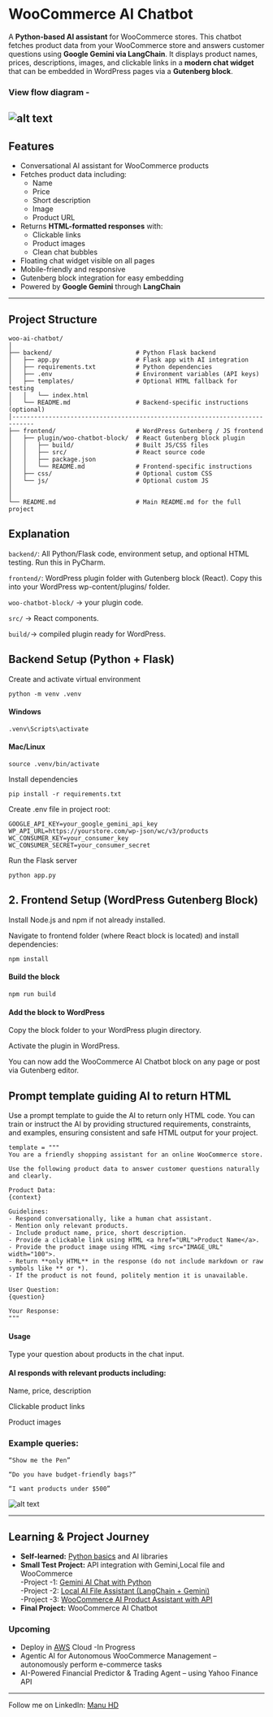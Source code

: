 # WooCommerce AI Chatbot

A **Python-based AI assistant** for WooCommerce stores. This chatbot fetches product data from your WooCommerce store and answers customer questions using **Google Gemini via LangChain**. It displays product names, prices, descriptions, images, and clickable links in a **modern chat widget** that can be embedded in WordPress pages via a **Gutenberg block**.

### View flow diagram - 
![alt text](https://github.com/Manuhd/Generative-AI-Learning-Roadmap/blob/main/projects/woocommercechatbot/woochatbot.drawio%20(1).png)
---

## Features

- Conversational AI assistant for WooCommerce products
- Fetches product data including:
  - Name
  - Price
  - Short description
  - Image
  - Product URL
- Returns **HTML-formatted responses** with:
  - Clickable links
  - Product images
  - Clean chat bubbles
- Floating chat widget visible on all pages
- Mobile-friendly and responsive
- Gutenberg block integration for easy embedding
- Powered by **Google Gemini** through **LangChain**

---

## Project Structure
```
woo-ai-chatbot/
│
├── backend/                       # Python Flask backend
│   ├── app.py                     # Flask app with AI integration
│   ├── requirements.txt           # Python dependencies
│   ├── .env                       # Environment variables (API keys)
│   ├── templates/                 # Optional HTML fallback for testing
│   │   └── index.html
│   └── README.md                  # Backend-specific instructions (optional)
│----------------------------------------------------------------------------
├── frontend/                      # WordPress Gutenberg / JS frontend
│   ├── plugin/woo-chatbot-block/  # React Gutenberg block plugin
│   │   ├── build/                 # Built JS/CSS files
│   │   ├── src/                   # React source code
│   │   ├── package.json
│   │   └── README.md              # Frontend-specific instructions
│   ├── css/                       # Optional custom CSS
│   └── js/                        # Optional custom JS
│
│
└── README.md                      # Main README.md for the full project
```
## Explanation

`backend/`: All Python/Flask code, environment setup, and optional HTML testing. Run this in PyCharm.

`frontend/`: WordPress plugin folder with Gutenberg block (React). Copy this into your WordPress wp-content/plugins/ folder.

`woo-chatbot-block/` → your plugin code.

`src/` → React components.

`build/`→ compiled plugin ready for WordPress.

## Backend Setup (Python + Flask)

Create and activate virtual environment
```
python -m venv .venv
```
#### Windows
```
.venv\Scripts\activate
```
#### Mac/Linux
```
source .venv/bin/activate
```

Install dependencies
```
pip install -r requirements.txt
```

Create .env file in project root:
```
GOOGLE_API_KEY=your_google_gemini_api_key
WP_API_URL=https://yourstore.com/wp-json/wc/v3/products
WC_CONSUMER_KEY=your_consumer_key
WC_CONSUMER_SECRET=your_consumer_secret
```

Run the Flask server
````
python app.py
````
## 2. Frontend Setup (WordPress Gutenberg Block)

Install Node.js and npm if not already installed.

Navigate to frontend folder (where React block is located) and install dependencies:
```
npm install
```

#### Build the block
```
npm run build
```

#### Add the block to WordPress

Copy the block folder to your WordPress plugin directory.

Activate the plugin in WordPress.

You can now add the WooCommerce AI Chatbot block on any page or post via Gutenberg editor.

## Prompt template guiding AI to return HTML
Use a prompt template to guide the AI to return only HTML code. You can train or instruct the AI by providing structured requirements, constraints, and examples, ensuring consistent and safe HTML output for your project.

```
template = """
You are a friendly shopping assistant for an online WooCommerce store.

Use the following product data to answer customer questions naturally and clearly.

Product Data:
{context}

Guidelines:
- Respond conversationally, like a human chat assistant.
- Mention only relevant products.
- Include product name, price, short description.
- Provide a clickable link using HTML <a href="URL">Product Name</a>.
- Provide the product image using HTML <img src="IMAGE_URL" width="100">.
- Return **only HTML** in the response (do not include markdown or raw symbols like ** or *).
- If the product is not found, politely mention it is unavailable.

User Question:
{question}

Your Response:
"""
```

#### Usage

Type your question about products in the chat input.

#### AI responds with relevant products including:

Name, price, description

Clickable product links

Product images

### Example queries:
```
“Show me the Pen”

“Do you have budget-friendly bags?”

“I want products under $500”
```
![alt text](https://github.com/Manuhd/Generative-AI-Learning-Roadmap/blob/main/projects/woocommercechatbot/woo_chatbot.PNG)

----
## Learning & Project Journey

- **Self-learned:** [Python basics](https://github.com/Manuhd/basic-python) and AI libraries  
- **Small Test Project:** API integration with Gemini,Local file and WooCommerce  
   -Project -1: [Gemini AI Chat with Python](https://github.com/Manuhd/gen-ai-with-google)  
   -Project -2: [Local AI File Assistant (LangChain + Gemini)](https://github.com/Manuhd/Local-Text-File-AI-Assistant-LangChain-Gemini-OpenAI-)  
  -Project -3: [WooCommerce AI Product Assistant with API](https://github.com/Manuhd/woocomerce-ai-assistance)
- **Final Project:** WooCommerce AI Chatbot

### Upcoming
- Deploy in [AWS](https://github.com/Manuhd/aws/tree/main) Cloud  -In Progress
- Agentic AI for Autonomous WooCommerce Management – autonomously perform e-commerce tasks  
- AI-Powered Financial Predictor & Trading Agent – using Yahoo Finance API


---
Follow me on LinkedIn: [Manu HD](https://www.linkedin.com/in/manu-hd-a07090158/)


